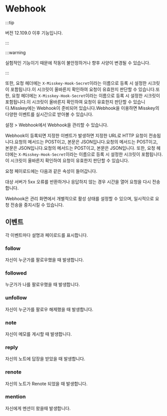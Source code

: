 # Webhook

:::tip

버전 12.109.0 이후 기능입니다.

:::

:::warning

실험적인 기능이기 때문에 작동이 불안정하거나 향후 사양이 변경될 수 있습니다.

:::

또한, 요청 헤더에는 `X-Misskey-Hook-Secret`이라는 이름으로 등록 시 설정한 시크릿이 포함됩니다.이 시크릿이 올바른지 확인하여 요청이 유효한지 판단할 수 있습니다.또한, 요청 헤더에는 `X-Misskey-Hook-Secret`이라는 이름으로 등록 시 설정한 시크릿이 포함됩니다.이 시크릿이 올바른지 확인하여 요청이 유효한지 판단할 수 있습니다.Misskey에는 Webhook이 준비되어 있습니다.Webhook을 이용하면 Misskey의 다양한 이벤트를 실시간으로 받아볼 수 있습니다.

설정 > Webhook에서 Webhook을 관리할 수 있습니다.

Webhook이 등록되면 지정한 이벤트가 발생하면 지정한 URL로 HTTP 요청이 전송됩니다.요청의 메서드는 POST이고, 본문은 JSON입니다.요청의 메서드는 POST이고, 본문은 JSON입니다.요청의 메서드는 POST이고, 본문은 JSON입니다.
또한, 요청 헤더에는 `X-Misskey-Hook-Secret`이라는 이름으로 등록 시 설정한 시크릿이 포함됩니다.이 시크릿이 올바른지 확인하여 요청이 유효한지 판단할 수 있습니다.

요청 페이로드에는 다음과 같은 속성이 들어갑니다.

<MkSchemaViewerItemObject :schema="{
type: 'object',
properties: {
hookId: {
 type: 'string',
 description: 'Webhook ID',
},
userId: {
 type: 'string',
 description: 'Webhook作成者のユーザーID',
},
eventId: {
 type: 'string',
 description: 'イベントのID',
},
createdAt: {
 type: 'integer',
 description: 'イベントが発生した日時(UNIX time、ミリ秒)',
},
type: {
 type: 'string',
 description: 'イベントの種類',
},
body: {
 type: 'object',
 description: 'イベントのペイロード',
},
}
}"/>

대상 서버가 5xx 오류를 반환하거나 응답하지 않는 경우 시간을 열어 요청을 다시 전송합니다.

Webhook은 관리 화면에서 개별적으로 활성 상태를 설정할 수 있으며, 일시적으로 요청 전송을 중지시킬 수 있습니다.

## 이벤트

각 이벤트마다 설명과 페이로드를 표시합니다.

### follow

자신이 누군가를 팔로우했을 때 발생합니다.

<MkSchemaViewerItemObject :schema="{
type: 'object',
properties: {
user: {
 $ref: 'misskey://User',
 description: 'フォローしたユーザー',
},
}
}"/>

### followed

누군가가 나를 팔로우했을 때 발생합니다.

<MkSchemaViewerItemObject :schema="{
type: 'object',
properties: {
user: {
 $ref: 'misskey://User',
 description: 'フォローを行ったユーザー',
},
}
}"/>

### unfollow

자신이 누군가를 팔로우 해제했을 때 발생합니다.

<MkSchemaViewerItemObject :schema="{
type: 'object',
properties: {
user: {
 $ref: 'misskey://User',
 description: 'フォロー解除したユーザー',
},
}
}"/>

### note

자신이 메모를 게시할 때 발생합니다.

<MkSchemaViewerItemObject :schema="{
type: 'object',
properties: {
note: {
 $ref: 'misskey://Note',
 description: '作成されたノート',
},
}
}"/>

### reply

자신의 노트에 답장을 받았을 때 발생합니다.

<MkSchemaViewerItemObject :schema="{
type: 'object',
properties: {
note: {
 $ref: 'misskey://Note',
 description: '返信',
},
}
}"/>

### renote

자신의 노트가 Renote 되었을 때 발생합니다.

<MkSchemaViewerItemObject :schema="{
type: 'object',
properties: {
note: {
 $ref: 'misskey://Note',
 description: 'Renote',
},
}
}"/>

### mention

자신에게 멘션이 왔을때 발생합니다.

<MkSchemaViewerItemObject :schema="{
type: 'object',
properties: {
note: {
 $ref: 'misskey://Note',
 description: 'メンションを含むノート',
},
}
}"/>
